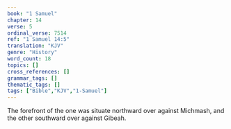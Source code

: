 ```yaml
---
book: "1 Samuel"
chapter: 14
verse: 5
ordinal_verse: 7514
ref: "1 Samuel 14:5"
translation: "KJV"
genre: "History"
word_count: 18
topics: []
cross_references: []
grammar_tags: []
thematic_tags: []
tags: ["Bible","KJV","1-Samuel"]
---
```

The forefront of the one was situate northward over against Michmash, and the other southward over against Gibeah.
